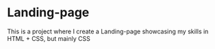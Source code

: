 # Landing-page 
This is a project where I create a Landing-page showcasing my skills in HTML + CSS, but mainly CSS
